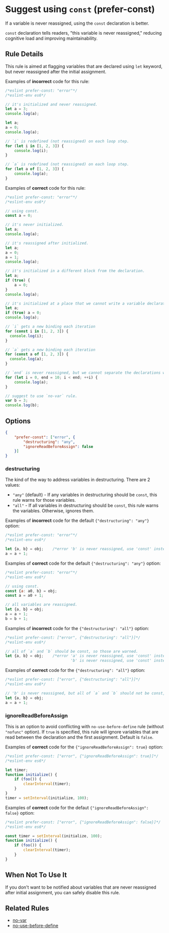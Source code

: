 # Suggest using `const` (prefer-const)

If a variable is never reassigned, using the `const` declaration is better.

`const` declaration tells readers, "this variable is never reassigned," reducing cognitive load and improving maintainability.

## Rule Details

This rule is aimed at flagging variables that are declared using `let` keyword, but never reassigned after the initial assignment.

Examples of **incorrect** code for this rule:

```js
/*eslint prefer-const: "error"*/
/*eslint-env es6*/

// it's initialized and never reassigned.
let a = 3;
console.log(a);

let a;
a = 0;
console.log(a);

// `i` is redefined (not reassigned) on each loop step.
for (let i in [1, 2, 3]) {
    console.log(i);
}

// `a` is redefined (not reassigned) on each loop step.
for (let a of [1, 2, 3]) {
    console.log(a);
}
```

Examples of **correct** code for this rule:

```js
/*eslint prefer-const: "error"*/
/*eslint-env es6*/

// using const.
const a = 0;

// it's never initialized.
let a;
console.log(a);

// it's reassigned after initialized.
let a;
a = 0;
a = 1;
console.log(a);

// it's initialized in a different block from the declaration.
let a;
if (true) {
    a = 0;
}
console.log(a);

// it's initialized at a place that we cannot write a variable declaration.
let a;
if (true) a = 0;
console.log(a);

// `i` gets a new binding each iteration
for (const i in [1, 2, 3]) {
  console.log(i);
}

// `a` gets a new binding each iteration
for (const a of [1, 2, 3]) {
  console.log(a);
}

// `end` is never reassigned, but we cannot separate the declarations without modifying the scope.
for (let i = 0, end = 10; i < end; ++i) {
    console.log(a);
}

// suggest to use `no-var` rule.
var b = 3;
console.log(b);
```

## Options

```json
{
    "prefer-const": ["error", {
        "destructuring": "any",
        "ignoreReadBeforeAssign": false
    }]
}
```

### destructuring

The kind of the way to address variables in destructuring.
There are 2 values:

* `"any"` (default) - If any variables in destructuring should be `const`, this rule warns for those variables.
* `"all"` - If all variables in destructuring should be `const`, this rule warns the variables. Otherwise, ignores them.

Examples of **incorrect** code for the default `{"destructuring": "any"}` option:

```js
/*eslint prefer-const: "error"*/
/*eslint-env es6*/

let {a, b} = obj;    /*error 'b' is never reassigned, use 'const' instead.*/
a = a + 1;
```

Examples of **correct** code for the default `{"destructuring": "any"}` option:

```js
/*eslint prefer-const: "error"*/
/*eslint-env es6*/

// using const.
const {a: a0, b} = obj;
const a = a0 + 1;

// all variables are reassigned.
let {a, b} = obj;
a = a + 1;
b = b + 1;
```

Examples of **incorrect** code for the `{"destructuring": "all"}` option:

```js
/*eslint prefer-const: ["error", {"destructuring": "all"}]*/
/*eslint-env es6*/

// all of `a` and `b` should be const, so those are warned.
let {a, b} = obj;    /*error 'a' is never reassigned, use 'const' instead.
                             'b' is never reassigned, use 'const' instead.*/
```

Examples of **correct** code for the `{"destructuring": "all"}` option:

```js
/*eslint prefer-const: ["error", {"destructuring": "all"}]*/
/*eslint-env es6*/

// 'b' is never reassigned, but all of `a` and `b` should not be const, so those are ignored.
let {a, b} = obj;
a = a + 1;
```

### ignoreReadBeforeAssign

This is an option to avoid conflicting with `no-use-before-define` rule (without `"nofunc"` option).
If `true` is specified, this rule will ignore variables that are read between the declaration and the first assignment.
Default is `false`.

Examples of **correct** code for the `{"ignoreReadBeforeAssign": true}` option:

```js
/*eslint prefer-const: ["error", {"ignoreReadBeforeAssign": true}]*/
/*eslint-env es6*/

let timer;
function initialize() {
    if (foo()) {
        clearInterval(timer);
    }
}
timer = setInterval(initialize, 100);
```

Examples of **correct** code for the defaut `{"ignoreReadBeforeAssign": false}` option:

```js
/*eslint prefer-const: ["error", {"ignoreReadBeforeAssign": false}]*/
/*eslint-env es6*/

const timer = setInterval(initialize, 100);
function initialize() {
    if (foo()) {
        clearInterval(timer);
    }
}
```

## When Not To Use It

If you don't want to be notified about variables that are never reassigned after initial assignment, you can safely disable this rule.

## Related Rules

* [no-var](no-var.md)
* [no-use-before-define](no-use-before-define.md)
